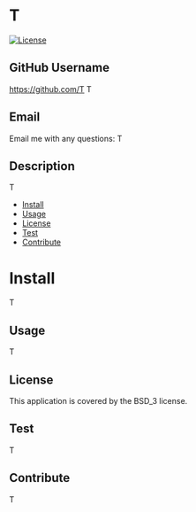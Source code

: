 
  # T
  [![License](https://img.shields.io/badge/License-BSD_3-blue.svg)](https://opensource.org/licenses/BSD_3)
  ## GitHub Username
  https://github.com/T
  T
  ## Email
  Email me with any questions: T
  ## Description
  T
  * [Install](#install)
  * [Usage](#usage)
  * [License](#license)
  * [Test](#test)
  * [Contribute](#contribute)
  # Install
  T
  ## Usage
  T
  ## License
  This application is covered by the BSD_3 license.
  ## Test
  T
  ## Contribute
  T